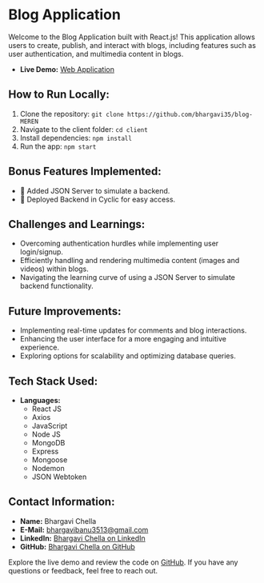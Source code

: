 # Blog Application

Welcome to the Blog Application built with React.js! This application allows users to create, publish, and interact with blogs, including features such as user authentication, and multimedia content in blogs.

- **Live Demo:** [Web Application](https://superlative-stroopwafel-c72c6c.netlify.app/)

## How to Run Locally:

1. Clone the repository: `git clone https://github.com/bhargavi35/blog-MEREN`
2. Navigate to the client folder: `cd client`
3. Install dependencies: `npm install`
4. Run the app: `npm start`

## Bonus Features Implemented:

- 🎁 Added JSON Server to simulate a backend.
- 🎁 Deployed Backend in Cyclic for easy access.

## Challenges and Learnings:

- Overcoming authentication hurdles while implementing user login/signup.
- Efficiently handling and rendering multimedia content (images and videos) within blogs.
- Navigating the learning curve of using a JSON Server to simulate backend functionality.

## Future Improvements:

- Implementing real-time updates for comments and blog interactions.
- Enhancing the user interface for a more engaging and intuitive experience.
- Exploring options for scalability and optimizing database queries.

## Tech Stack Used:

- **Languages:**
  - React JS
  - Axios
  - JavaScript
  - Node JS
  - MongoDB
  - Express
  - Mongoose
  - Nodemon
  - JSON Webtoken
  
## Contact Information:

- **Name:** Bhargavi Chella
- **E-Mail:** bhargavibanu3513@gmail.com
- **LinkedIn:** [Bhargavi Chella on LinkedIn](www.linkedin.com/in/bhargavichella)
- **GitHub:** [Bhargavi Chella on GitHub](https://bhargavi35.github.io/)

Explore the live demo and review the code on [GitHub](https://github.com/bhargavi35/blog-MEREN). If you have any questions or feedback, feel free to reach out.

